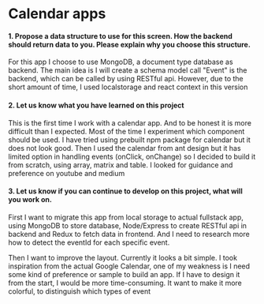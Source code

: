 # Calendar apps

#### 1. Propose a data structure to use for this screen. How the backend should return data to you. Please explain why you choose this structure.

For this app I choose to use MongoDB, a document type database as backend. The main idea is I will create a schema model call "Event" is the backend, which can be called by 
using RESTful api. However, due to the short amount of time, I used localstorage and react context in this version

#### 2. Let us know what you have learned on this project

This is the first time I work with a calendar app. And to be honest it is more difficult than I expected. Most of the time I experiment which component should be used. 
I have tried using prebuilt npm package for calendar but it does not look good. Then I used the calendar from ant design but it has limited option in handling events 
(onClick, onChange) so I decided to build it from scratch, using array, matrix and table. I looked for guidance and preference on youtube and medium

#### 3. Let us know if you can continue to develop on this project, what will you work on.

First I want to migrate this app from local storage to actual fullstack app, using MongoDB to store database, Node/Express to create RESTful api in backend and Redux to 
fetch data in frontend. And I need to research more how to detect the eventId for each specific event. 

Then I want to improve the layout. Currently it looks a bit simple. I took inspiration from the actual Google Calendar, one of my weakness is I need some kind of preference or sample to build an app. 
If I have to design it from the start, I would be more time-consuming. It want to make it more colorful, to distinguish which types of event
